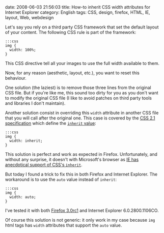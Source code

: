 date: 2008-06-03 21:56:03
title: How-to inherit CSS width attributes for Internet Explorer
category: English
tags: CSS, design, firefox, HTML, IE, layout, Web, webdesign

Let's say you rely on a third party CSS framework that set the default layout of
your content. The following CSS rule is part of the framework:

    :::css
    img {
      width: 100%;
    }

This CSS directive tell all your images to use the full width available to them.

Now, for any reason (aesthetic, layout, etc.), you want to reset this behaviour.

One solution (the laziest) is to remove those three lines from the original CSS
file. But if you're like me, this sound too dirty for you as you don't want to
modify the original CSS file (I like to avoid patches on third party tools and
                              libraries I don't maintain).

Another solution consist in overriding this `width` attribute in another CSS
file that you will call after the original one. This case is covered by the
[CSS 2.1 specification](http://www.w3.org/TR/CSS21/) which define the
[`inherit` value](http://www.w3.org/TR/CSS21/cascade.html#value-def-inherit):

    :::css
    img {
      width: inherit;
    }

This solution is perfect and work as expected in Firefox. Unfortunately, and
without any surprise, it doesn't with Microsoft's browser as
[IE has anecdotical support of CSS's `inherit`](http://www.sitepoint.com/blogs/2007/11/22/in-all-fairness-%e2%80%a6-internet-explorer-still-stinks/).

But today I found a trick to fix this in both Firefox and Internet Explorer. The
workaround is to use the `auto` value instead of `inherit`:

    :::css
    img {
      width: auto;
    }

I've tested it with both
[Firefox 3.0rc1](http://blog.mozilla.com/blog/2008/05/20/firefox-3-release-candidate-now-available-for-download/)
and Internet Explorer 6.0.2800.1106CO.

Of course this solution is not generic: it only work in my case because `img`
html tags has `width` attributes that support the `auto` value.
